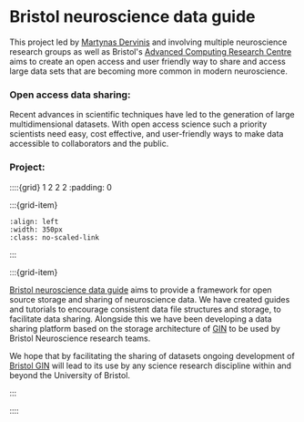 # Bristol neuroscience data guide

This project led by [Martynas Dervinis](../our-team/current-members) and involving multiple neuroscience research groups as well as Bristol's [Advanced Computing Research Centre](https://www.bristol.ac.uk/acrc/) aims to create an open access and user friendly way to share and access large data sets that are becoming more common in modern neuroscience. 




### Open access data sharing:

Recent advances in scientific techniques have led to the generation of large multidimensional datasets.
With open access science such a priority scientists need easy, cost effective, and user-friendly ways 
to make data accessible to collaborators and the public.


### Project:

::::{grid} 1 2 2 2
:padding: 0

:::{grid-item}

```{image} ../img/projects/bndg.png 
:align: left
:width: 350px
:class: no-scaled-link
```
:::


:::{grid-item}

[Bristol neuroscience data guide](https://dervinism.github.io/bristol-neuroscience-data-guide/intro.html) aims to provide a framework for open source storage and sharing of neuroscience data.
We have created guides and tutorials to encourage consistent data file structures and storage, to facilitate data sharing. 
Alongside this we have been developing a data sharing platform based on the storage architecture of [GIN](https://gin.g-node.org/G-Node/Info/wiki) to be used by Bristol Neuroscience research teams.

We hope that by facilitating the sharing of datasets ongoing development of [Bristol GIN](https://dervinism.github.io/bristol-neuroscience-data-guide/intro.html#welcome-bristol-gin) will lead to its use by any science research discipline within and beyond the University of Bristol.

:::


::::


&nbsp;








